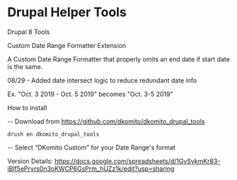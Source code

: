 # Drupal Helper Tools
Drupal 8 Tools

 Custom Date Range Formatter Extension
 
 A Custom Date Range Formatter that properly omits an end date if start date is the same.
 
 08/29 - Added date intersect logic to reduce redundant date info
 
  Ex. "Oct. 3 2019 - Oct. 5 2019" becomes "Oct. 3-5 2019"
 
 How to install
	
 -- Download from https://github.com/dkomito/dkomito_drupal_tools

	drush en dkomito_drupal_tools

 -- Select “DKomito Custom” for your Date Range's format


Version Details:  https://docs.google.com/spreadsheets/d/1GvSykmKr83-iBlf5ePrvrs0n3oKWCP6GsPrm_hUZz1k/edit?usp=sharing


